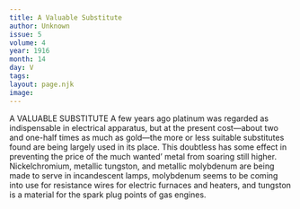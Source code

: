 ```yaml
---
title: A Valuable Substitute
author: Unknown
issue: 5
volume: 4
year: 1916
month: 14
day: V
tags:
layout: page.njk
image:
---
```

A VALUABLE SUBSTITUTE       A few years ago platinum was regarded as indispensable in electrical apparatus, but at the present cost—about two and one-half times as much as gold—the more or less suitable substitutes found are being largely used in its place. This doubtless has some effect in preventing the price of the much wanted’ metal from soaring still higher.       Nickelchromium, metallic tungston, and metallic molybdenum are being made to serve in incandescent lamps, molybdenum seems to be coming into use for resistance wires for electric furnaces and heaters, and tungston is a material for the spark plug points of gas engines. 

